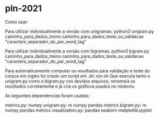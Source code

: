 # pln-2021

Como usar:

Para utilizar individualmente a versão com unigramas:
python3 unigram.py caminho_para_dados_treino caminho_para_dados_teste_ou_validacao "caractere_separador_do_par_word_tag"

Para utilizar individualmente a versão com bigramas:
python3 bigram.py caminho_para_dados_treino caminho_para_dados_teste_ou_validacao "caractere_separador_do_par_word_tag"

Para automaticamente computar os resultados para validação e teste do corpus em ingles foi criado um script em .sh: run.sh
Que executa tanto o unigram.py como o bigram.py nos devidos arquivos, renomeia os resultados corretamente e já cria os gráficos usados no relatorio.

As seguintes dependencias foram usadas:

metrics.py: numpy
unigram.py: re numpy pandas metrics
bigram.py: re numpy pandas metrics
visualization.py: pandas seaborn matplotlib.pyplot

